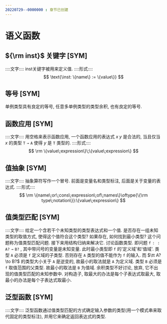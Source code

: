 ```yaml
---
20220729--0000000 : 章节已创建
---
```

# 语义函数

## ${\rm inst}$ 关键字 [SYM]
::::文字::::
inst关键字被用来定义值. 
::::形式::::
$$
\text{\inst: \{name\} := \{value\}}
$$

## 等号 [SYM]
单例类型具有良定的等号, 任意多单例类型的类型余积, 也有良定的等号. 

## 函数应用 [SYM]
::::文字::::
用空格来表示函数应用, 一个函数应用的表达式 $x\;y$ 是合法的, 当且仅当 $x$ 的类型 $\mathtt{T \to A}$ 使得 $y$ 是 $\mathtt{T}$ 类型的. 
::::形式::::
$$
\rm \{value\;expression\}\;\{value\;expression\}
$$

## 值抽象 [SYM]
::::文字::::
抽象算符写作一个冒号. 前面是变量名和类型标注, 后面是关于变量的表达式. 
::::形式::::
$$
\rm \{name\;or\;cons\;expression\;of\;names\}\oftype{\{\rm type\;notation\}}:\{value\;expression\}
$$

## 值类型匹配 [SYM]
::::文字::::
给定一个含若干个未知类型的类型表达式和一个值. 
是否存在一组未知类型的取值方式, 使得这个值符合这个类型? 如果存在, 如何找到最小类型? 这个问题称为值类型匹配问题. 
接下来用结构归纳来解决它. 
讨论函数类型. 即问题 $\mathtt{f::A?\to B?}$ , 其中带问号的变量是未知变量. 此时最小类型即 $\mathtt{f}$ 的'定义域'和'值域'. 
类型 $\mathtt{A}$ 必须是 $\mathtt{f}$ 定义域的子类型. 否则存在 $\mathtt{A}$ 类型的值不能作为 $\mathtt{f}$ 的输入. 而 $\tt A?\to B?$ 的类型大小关于 $\mathtt{A}$ 是逆变的, 故最小的取法就是 $\mathtt{A}$ 为定义域. 
类型 $\mathtt{B}$ 必须是 $\mathtt{f}$ 取值范围的父类型. 故最小的取法是 $\mathtt{B}$ 为值域. 
余积类型不好讨论, 放弃, 它不出现的值类型匹配的未知参数中. 
对构造子, 取最大的办法是每个子表达式取最大, 取最小的办法是每个子表达式取最小. 

## 泛型函数 [SYM]
::::文字::::
泛型函数通过值类型匹配的方式确定输入参数的类型(用一个模式串来取代固定的类型标注), 并用它来确定返回表达式的类型. 
